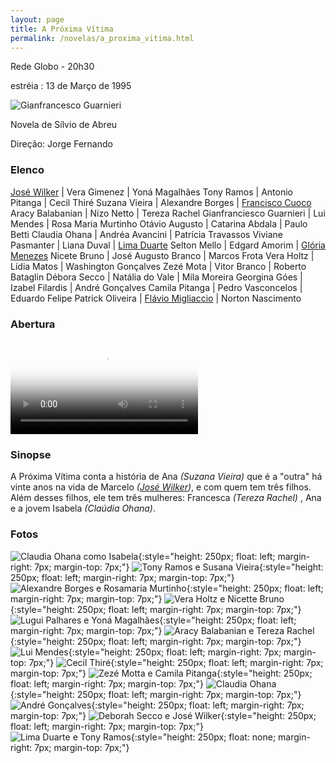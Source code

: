 ```yaml
---
layout: page
title: A Próxima Vítima
permalink: /novelas/a_proxima_vitima.html
---
```


Rede Globo - 20h30

estréia : 13 de Março de 1995

![Gianfrancesco Guarnieri](/novelas/img/a_proxima_vitima_gianfrancesco_guarnieri.jpg)

Novela de Sílvio de Abreu

Direção: Jorge Fernando

### Elenco

[José Wilker](/novelas/jose_wilker.html) | Vera Gimenez | Yoná Magalhães
Tony Ramos | Antonio Pitanga | Cecil Thiré
Suzana Vieira | Alexandre Borges | [Francisco Cuoco](/novelas/francisco_cuoco.html)
Aracy Balabanian | Nizo Netto | Tereza Rachel
Gianfranciesco Guarnieri | Lui Mendes | Rosa Maria Murtinho
Otávio Augusto | Catarina Abdala | Paulo Betti
Claudia Ohana | Andréa Avancini | Patrícia Travassos
Viviane Pasmanter | Liana Duval | [Lima Duarte](/novelas/lima_duarte.html)
Selton Mello | Edgard Amorim | [Glória Menezes](/novelas/gloria_menezes.html)
Nicete Bruno | José Augusto Branco | Marcos Frota
Vera Holtz | Lídia Matos | Washington Gonçalves
Zezé Mota | Vitor Branco | Roberto Bataglin
Débora Secco | Natália do Vale | Mila Moreira
Georgina Góes | Izabel Filardis | André Gonçalves
Camila Pitanga | Pedro Vasconcelos | Eduardo Felipe
Patrick Oliveira | [Flávio Migliaccio](/novelas/flavio_migliaccio.html) | Norton Nascimento

### Abertura

<video poster="/novelas/img/a_proxima_vitima_abertura.png" id="player" playsinline controls>
    <source src="http://srv.victor3d.com.br/novelas/a_proxima_vitima_1995.mp4" type="video/mp4">
</video>

### Sinopse

A Próxima Vítima conta a história de Ana *(Suzana Vieira)* que é a "outra" há vinte anos na vida de Marcelo *([José Wilker](/novelas/jose_wilker.html))*, e com quem tem três filhos. Além desses filhos, ele tem três mulheres: Francesca *(Tereza Rachel)* , Ana e a jovem Isabela *(Claúdia Ohana)*.

### Fotos

![Claudia Ohana como Isabela](/novelas/img/a_proxima_vitima_claudia_ohana.jpg){:style="height: 250px; float: left; margin-right: 7px; margin-top: 7px;"}
![Tony Ramos e Susana Vieira](/novelas/img/a_proxima_vitima_tony_ramos_e_susana_vieira.jpg){:style="height: 250px; float: left; margin-right: 7px; margin-top: 7px;"}
![Alexandre Borges e Rosamaria Murtinho](/novelas/img/a_proxima_vitima_alexandre_borges_e_rosamaria_murtinho.jpg){:style="height: 250px; float: left; margin-right: 7px; margin-top: 7px;"}
![Vera Holtz e Nicette Bruno](/novelas/img/a_proxima_vitima_vera_holtz_e_nicette_bruno.jpg){:style="height: 250px; float: left; margin-right: 7px; margin-top: 7px;"}
![Lugui Palhares e Yoná Magalhães](/novelas/img/a_proxima_vitima_lugui_palhares_e_yona_magalhaes.jpg){:style="height: 250px; float: left; margin-right: 7px; margin-top: 7px;"}
![Aracy Balabanian e Tereza Rachel](/novelas/img/a_proxima_vitima_aracy_balabanian_e_tereza_rachel.jpg){:style="height: 250px; float: left; margin-right: 7px; margin-top: 7px;"}
![Lui Mendes](/novelas/img/a_proxima_vitima_lui_mendes.jpg){:style="height: 250px; float: left; margin-right: 7px; margin-top: 7px;"}
![Cecil Thiré](/novelas/img/a_proxima_vitima_cecil_thire.jpg){:style="height: 250px; float: left; margin-right: 7px; margin-top: 7px;"}
![Zezé Motta e Camila Pitanga](/novelas/img/a_proxima_vitima_zeze_motta_e_camila_pitanga.jpg){:style="height: 250px; float: left; margin-right: 7px; margin-top: 7px;"}
![Claudia Ohana](/novelas/img/a_proxima_vitima_claudia_ohana2.jpg){:style="height: 250px; float: left; margin-right: 7px; margin-top: 7px;"}
![André Gonçalves](/novelas/img/a_proxima_vitima_andre_goncalves.jpg){:style="height: 250px; float: left; margin-right: 7px; margin-top: 7px;"}
![Deborah Secco e José Wilker](/novelas/img/a_proxima_vitima_deborah_secco_e_jose_wilker.jpg){:style="height: 250px; float: left; margin-right: 7px; margin-top: 7px;"}
![Lima Duarte e Tony Ramos](/novelas/img/a_proxima_vitima_lima_duarte_e_tony_ramos.jpg){:style="height: 250px; float: none; margin-right: 7px; margin-top: 7px;"}

